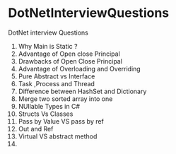 # DotNetInterviewQuestions
DotNet interview Questions

1. Why Main is Static ?
2. Advantage of Open close Principal
3. Drawbacks of Open Close Principal
4. Advantage of Overloading and Overriding
5. Pure Abstract vs Interface
6. Task ,Process and Thread
7. Difference between HashSet and Dictionary
8. Merge two sorted array into one
9. NUllable Types in C#
10. Structs Vs Classes
11. Pass by Value VS pass by ref
12. Out and Ref 
13. Virtual VS abstract method
14. 
